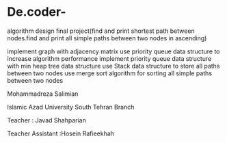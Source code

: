 # De.coder-
algorithm design final project(find and print shortest path between nodes.find and print all simple paths between two nodes in ascending)


implement graph with adjacency matrix
use priority queue data structure to increase algorithm performance 
implement priority queue data structure with min heap tree data structure
use Stack data structure to store all paths between two nodes
use merge sort algorithm for sorting all simple paths between two nodes





Mohammadreza Salimian 

Islamic Azad University South Tehran Branch

Teacher : Javad Shahparian  

Teacher Assistant :Hosein Rafieekhah
